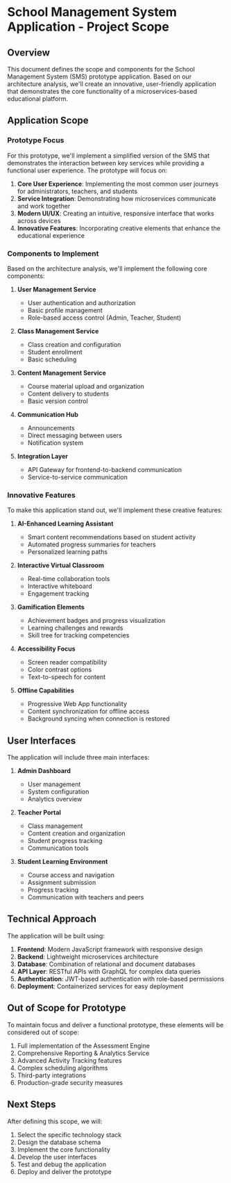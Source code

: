 # School Management System Application - Project Scope

## Overview
This document defines the scope and components for the School Management System (SMS) prototype application. Based on our architecture analysis, we'll create an innovative, user-friendly application that demonstrates the core functionality of a microservices-based educational platform.

## Application Scope

### Prototype Focus
For this prototype, we'll implement a simplified version of the SMS that demonstrates the interaction between key services while providing a functional user experience. The prototype will focus on:

1. **Core User Experience**: Implementing the most common user journeys for administrators, teachers, and students
2. **Service Integration**: Demonstrating how microservices communicate and work together
3. **Modern UI/UX**: Creating an intuitive, responsive interface that works across devices
4. **Innovative Features**: Incorporating creative elements that enhance the educational experience

### Components to Implement

Based on the architecture analysis, we'll implement the following core components:

1. **User Management Service**
   - User authentication and authorization
   - Basic profile management
   - Role-based access control (Admin, Teacher, Student)

2. **Class Management Service**
   - Class creation and configuration
   - Student enrollment
   - Basic scheduling

3. **Content Management Service**
   - Course material upload and organization
   - Content delivery to students
   - Basic version control

4. **Communication Hub**
   - Announcements
   - Direct messaging between users
   - Notification system

5. **Integration Layer**
   - API Gateway for frontend-to-backend communication
   - Service-to-service communication

### Innovative Features

To make this application stand out, we'll implement these creative features:

1. **AI-Enhanced Learning Assistant**
   - Smart content recommendations based on student activity
   - Automated progress summaries for teachers
   - Personalized learning paths

2. **Interactive Virtual Classroom**
   - Real-time collaboration tools
   - Interactive whiteboard
   - Engagement tracking

3. **Gamification Elements**
   - Achievement badges and progress visualization
   - Learning challenges and rewards
   - Skill tree for tracking competencies

4. **Accessibility Focus**
   - Screen reader compatibility
   - Color contrast options
   - Text-to-speech for content

5. **Offline Capabilities**
   - Progressive Web App functionality
   - Content synchronization for offline access
   - Background syncing when connection is restored

## User Interfaces

The application will include three main interfaces:

1. **Admin Dashboard**
   - User management
   - System configuration
   - Analytics overview

2. **Teacher Portal**
   - Class management
   - Content creation and organization
   - Student progress tracking
   - Communication tools

3. **Student Learning Environment**
   - Course access and navigation
   - Assignment submission
   - Progress tracking
   - Communication with teachers and peers

## Technical Approach

The application will be built using:

1. **Frontend**: Modern JavaScript framework with responsive design
2. **Backend**: Lightweight microservices architecture
3. **Database**: Combination of relational and document databases
4. **API Layer**: RESTful APIs with GraphQL for complex data queries
5. **Authentication**: JWT-based authentication with role-based permissions
6. **Deployment**: Containerized services for easy deployment

## Out of Scope for Prototype

To maintain focus and deliver a functional prototype, these elements will be considered out of scope:

1. Full implementation of the Assessment Engine
2. Comprehensive Reporting & Analytics Service
3. Advanced Activity Tracking features
4. Complex scheduling algorithms
5. Third-party integrations
6. Production-grade security measures

## Next Steps

After defining this scope, we will:
1. Select the specific technology stack
2. Design the database schema
3. Implement the core functionality
4. Develop the user interfaces
5. Test and debug the application
6. Deploy and deliver the prototype
